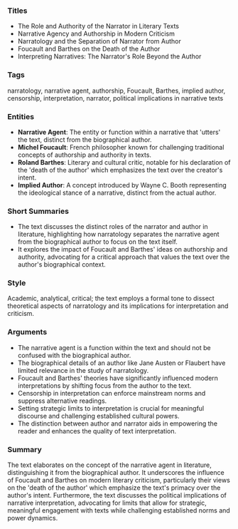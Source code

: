 ### Titles
- The Role and Authority of the Narrator in Literary Texts
- Narrative Agency and Authorship in Modern Criticism
- Narratology and the Separation of Narrator from Author
- Foucault and Barthes on the Death of the Author
- Interpreting Narratives: The Narrator's Role Beyond the Author

### Tags
narratology, narrative agent, authorship, Foucault, Barthes, implied author, censorship, interpretation, narrator, political implications in narrative texts

### Entities
- **Narrative Agent**: The entity or function within a narrative that 'utters' the text, distinct from the biographical author.
- **Michel Foucault**: French philosopher known for challenging traditional concepts of authorship and authority in texts.
- **Roland Barthes**: Literary and cultural critic, notable for his declaration of the 'death of the author' which emphasizes the text over the creator's intent.
- **Implied Author**: A concept introduced by Wayne C. Booth representing the ideological stance of a narrative, distinct from the actual author.

### Short Summaries
- The text discusses the distinct roles of the narrator and author in literature, highlighting how narratology separates the narrative agent from the biographical author to focus on the text itself.
- It explores the impact of Foucault and Barthes' ideas on authorship and authority, advocating for a critical approach that values the text over the author's biographical context.

### Style
Academic, analytical, critical; the text employs a formal tone to dissect theoretical aspects of narratology and its implications for interpretation and criticism.

### Arguments
- The narrative agent is a function within the text and should not be confused with the biographical author.
- The biographical details of an author like Jane Austen or Flaubert have limited relevance in the study of narratology.
- Foucault and Barthes' theories have significantly influenced modern interpretations by shifting focus from the author to the text.
- Censorship in interpretation can enforce mainstream norms and suppress alternative readings.
- Setting strategic limits to interpretation is crucial for meaningful discourse and challenging established cultural powers.
- The distinction between author and narrator aids in empowering the reader and enhances the quality of text interpretation.

### Summary
The text elaborates on the concept of the narrative agent in literature, distinguishing it from the biographical author. It underscores the influence of Foucault and Barthes on modern literary criticism, particularly their views on the 'death of the author' which emphasize the text's primacy over the author's intent. Furthermore, the text discusses the political implications of narrative interpretation, advocating for limits that allow for strategic, meaningful engagement with texts while challenging established norms and power dynamics.
